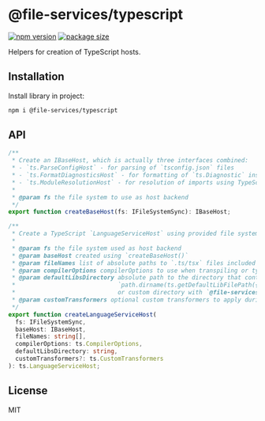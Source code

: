 # @file-services/typescript

[![npm version](https://img.shields.io/npm/v/@file-services/typescript.svg)](https://www.npmjs.com/package/@file-services/typescript)
[![package size](https://img.shields.io/bundlephobia/minzip/@file-services/typescript)](https://bundlephobia.com/result?p=@file-services/typescript)

Helpers for creation of TypeScript hosts.

## Installation

Install library in project:

```sh
npm i @file-services/typescript
```

## API

```ts
/**
 * Create an IBaseHost, which is actually three interfaces combined:
 * - `ts.ParseConfigHost` - for parsing of `tsconfig.json` files
 * - `ts.FormatDiagnosticsHost` - for formatting of `ts.Diagnostic` instances
 * - `ts.ModuleResolutionHost` - for resolution of imports using TypeScript's built-in mechanism
 *
 * @param fs the file system to use as host backend
 */
export function createBaseHost(fs: IFileSystemSync): IBaseHost;

/**
 * Create a TypeScript `LanguageServiceHost` using provided file system.
 *
 * @param fs the file system used as host backend
 * @param baseHost created using `createBaseHost()`
 * @param fileNames list of absolute paths to `.ts/tsx` files included in this transpilation
 * @param compilerOptions compilerOptions to use when transpiling or type checking
 * @param defaultLibsDirectory absolute path to the directory that contains TypeScript's built-in `.d.ts` files
 *                             `path.dirname(ts.getDefaultLibFilePath({}))` in node,
 *                             or custom directory with `@file-services/memory`
 * @param customTransformers optional custom transformers to apply during transpilation
 */
export function createLanguageServiceHost(
  fs: IFileSystemSync,
  baseHost: IBaseHost,
  fileNames: string[],
  compilerOptions: ts.CompilerOptions,
  defaultLibsDirectory: string,
  customTransformers?: ts.CustomTransformers
): ts.LanguageServiceHost;
```

## License

MIT
